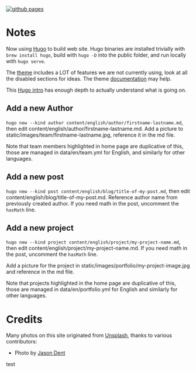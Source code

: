 [![github pages](https://github.com/exilium-com/exilium-com.github.io/actions/workflows/main.yml/badge.svg)](https://github.com/exilium-com/exilium-com.github.io/actions/workflows/main.yml)
# Notes

Now using [Hugo](https://gohugo.io) to build web site.
Hugo binaries are installed trivially with
`brew install hugo`, build with `hugo -D` into the public folder, and
run locally with `hugo serve`.

The [theme](https://github.com/themefisher/meghna-hugo) includes a LOT of features
we are not currently using, look at all the disabled sections for ideas.
The theme [documentation](https://docs.gethugothemes.com/meghna/) may help.

This [Hugo intro](https://www.ii.com/themeless-gitless-intro-hugo/#_edit_the_archetype_for_new_md_content_files) has enough depth to actually understand what is going on.

## Add a new Author

`hugo new --kind author content/english/author/firstname-lastname.md`, then edit content/english/author/firstname-lastname.md.
Add a picture to static/images/team/firstname-lastname.jpg, reference it in the md file.

Note that team members highlighted in home page are duplicative of this, those are managed in data/en/team.yml
for English, and similarly for other languages.
## Add a new post

`hugo new --kind post content/english/blog/title-of-my-post.md`, then edit content/english/blog/title-of-my-post.md. Reference
author name from previously created author.
If you need math in the post, uncomment the `hasMath` line.

## Add a new project

`hugo new --kind project content/english/project/my-project-name.md`, then edit content/english/project/my-project-name.md.
If you need math in the post, uncomment the `hasMath` line.

Add a picture for the project in static/images/portfolio/my-project-image.jpg and reference in the md file.

Note that projects highlighted in the home page are duplicative of this, those are managed in data/en/portfolio.yml
for English and similarly for other languages.

# Credits

Many photos on this site originated from <a href="https://unsplash.com/collections/65666478/keys%2C-locks%2C-and-chains?utm_source=unsplash&utm_medium=referral&utm_content=creditCopyText">Unsplash</a>, thanks to various contributors:
- Photo by <a href="https://unsplash.com/@jdent?utm_source=unsplash&utm_medium=referral&utm_content=creditCopyText">Jason Dent</a>

test
